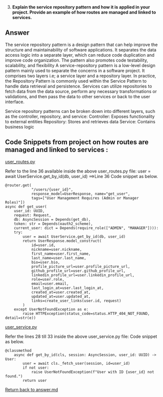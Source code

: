 
3. **Explain the service repository pattern and how it is applied in your project. Provide an example of how routes are managed and linked to services.**

## Answer
The service repository pattern is a design pattern that can help improve the structure and maintainability of software applications. It separates the data access logic into a separate layer, which can reduce code duplication and improve code organization. The pattern also promotes code testability, scalability, and flexibility
A service-repository pattern is a low-level design pattern mainly used to separate the concerns in a software project. It comprises two layers i.e; a service layer and a repository layer.
In practice, the Repository Pattern is commonly used within the Service Pattern to handle data retrieval and persistence. Services can utilize repositories to fetch data from the data source, perform any necessary transformations or validations, and then pass the data to other services or back to the user interface.

Service repository patterns can be broken down into different layers, such as the controller, repository, and service:
Controller: Exposes functionality to external entities
Repository: Stores and retrieves data
Service: Contains business logic

## Code Snippets from project on how routes are managed and linked to services :

[user_routes.py](/app/routers/user_routes.py)

Refer to the line 36 available inside the above user_routes.py file:
 user = await UserService.get_by_id(db, user_id) ==>Line 36
 Code snippet as below.

```
@router.get(
            "/users/{user_id}",
            response_model=UserResponse, name="get_user",
            tags=["User Management Requires (Admin or Manager Roles)"])
async def get_user(
    user_id: UUID,
    request: Request,
    db: AsyncSession = Depends(get_db),
    token: str = Depends(oauth2_scheme),
    current_user: dict = Depends(require_role(["ADMIN", "MANAGER"]))):
    try:
        user = await UserService.get_by_id(db, user_id)
        return UserResponse.model_construct(
            id=user.id,
            nickname=user.nickname,
            first_name=user.first_name,
            last_name=user.last_name,
            bio=user.bio,
            profile_picture_url=user.profile_picture_url,
            github_profile_url=user.github_profile_url,
            linkedin_profile_url=user.linkedin_profile_url,
            role=user.role,
            email=user.email,
            last_login_at=user.last_login_at,
            created_at=user.created_at,
            updated_at=user.updated_at,
            links=create_user_links(user.id, request)
        )
    except UserNotFoundException as e:
        raise HTTPException(status_code=status.HTTP_404_NOT_FOUND, detail=str(e))

```

[user_service.py](/app/services/user_service.py)

Refer the lines 28 till 33 inside the above user_service.py file:
Code snippet as below.

```
@classmethod
    async def get_by_id(cls, session: AsyncSession, user_id: UUID) -> User:
        user = await cls._fetch_user(session, id=user_id)
        if not user:
            raise UserNotFoundException(f"User with ID {user_id} not found.")
        return user
```

[Return back to answer.md](/answer.md)